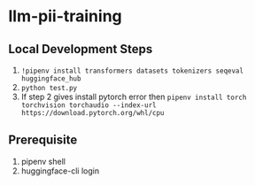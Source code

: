 # llm-pii-training

## Local Development Steps
  1. `!pipenv install transformers datasets tokenizers seqeval huggingface_hub`
  2. `python test.py`
  3. If step 2 gives install pytorch error then 
     `pipenv install torch torchvision torchaudio --index-url https://download.pytorch.org/whl/cpu`

## Prerequisite
  1.  pipenv shell
  2.  huggingface-cli login


